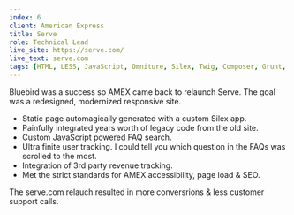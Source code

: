 ```yaml
---
index: 6
client: American Express
title: Serve
role: Technical Lead
live_site: https://serve.com/
live_text: serve.com
tags: [HTML, LESS, JavaScript, Omniture, Silex, Twig, Composer, Grunt, Bower, PhantomJS, Adobe Photoshop, Adobe Illustrator, SEO, Twitter Card, Open Graph protocol]
---
```

Bluebird was a success so AMEX came back to relaunch Serve. The goal was a redesigned, modernized responsive site.

* Static page automagically generated with a custom Silex app.
* Painfully integrated years worth of legacy code from the old site.
* Custom JavaScript powered FAQ search.
* Ultra finite user tracking. I could tell you which question in the FAQs was scrolled to the most.
* Integration of 3rd party revenue tracking.
* Met the strict standards for AMEX accessibility, page load & SEO.

The serve.com relauch resulted in more conversrions & less customer support calls.
